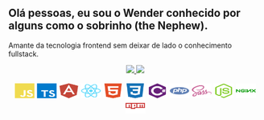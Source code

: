 ## Olá pessoas, eu sou o Wender conhecido por alguns como o sobrinho (the Nephew).
<p>Amante da tecnologia frontend sem deixar de lado o conhecimento fullstack.</p>
<div align="center">
  <a href="https://github.com/rafaballerini">
    <img height="180em" src="https://github-readme-stats.vercel.app/api?username=wenderalves&show_icons=true&theme=dracula&include_all_commits=true&count_private=true"/>
    <img height="180em" src="https://github-readme-stats.vercel.app/api/top-langs/?username=wenderalves&layout=compact&langs_count=7&theme=dracula"/>
  </a>
</div>
<div  align="center" style="display: inline_block"><br>
  <img align="center" alt="Javascript" height="30" width="40" src="https://raw.githubusercontent.com/devicons/devicon/master/icons/javascript/javascript-plain.svg"/>
  <img align="center" alt="Typescript" height="30" width="40" src="https://raw.githubusercontent.com/devicons/devicon/master/icons/typescript/typescript-plain.svg"/>
  <img align="center" alt="Angular" height="30" width="40" src="https://raw.githubusercontent.com/devicons/devicon/master/icons/angularjs/angularjs-plain.svg"/>
  <img align="center" alt="React" height="30" width="40" src="https://raw.githubusercontent.com/devicons/devicon/master/icons/react/react-original.svg"/>
  <img align="center" alt="HTML" height="30" width="40" src="https://raw.githubusercontent.com/devicons/devicon/master/icons/html5/html5-plain.svg"/>
  <img align="center" alt="CSS" height="30" width="40" src="https://raw.githubusercontent.com/devicons/devicon/master/icons/css3/css3-plain.svg"/>
  <img align="center" alt="Csharp" height="30" width="40" src="https://raw.githubusercontent.com/devicons/devicon/master/icons/csharp/csharp-plain.svg"/>
  <img align="center" alt="PHP" height="30" width="40" src="https://raw.githubusercontent.com/devicons/devicon/master/icons/php/php-plain.svg"/>
  <img align="center" alt="Sass" height="30" width="40" src="https://raw.githubusercontent.com/devicons/devicon/master/icons/sass/sass-original.svg"/>
  <img align="center" alt="NodeJs" height="30" width="40" src="https://raw.githubusercontent.com/devicons/devicon/master/icons/nodejs/nodejs-plain.svg"/>
  <img align="center" alt="Nginx" height="30" width="40" src="https://raw.githubusercontent.com/devicons/devicon/master/icons/nginx/nginx-original.svg"/>
  <img align="center" alt="Npm" height="30" width="40" src="https://raw.githubusercontent.com/devicons/devicon/master/icons/npm/npm-original-wordmark.svg" />
</div>

<div>
  <!-- ![Snake animation](https://github.com/rafaballerini/rafaballerini/blob/output/github-contribution-grid-snake.svg) -->
</div>
